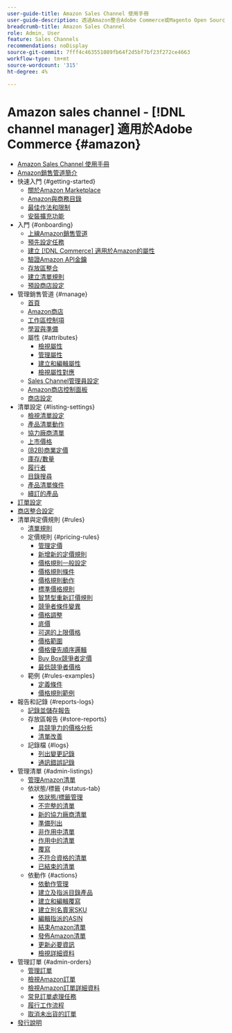 ```yaml
---
user-guide-title: Amazon Sales Channel 使用手冊
user-guide-description: 透過Amazon整合Adobe Commerce或Magento Open Source與您的以產生銷售額 [!DNL Amazon Seller Central] 帳戶。
breadcrumb-title: Amazon Sales Channel
role: Admin, User
feature: Sales Channels
recommendations: noDisplay
source-git-commit: 7fff4c463551089fb64f2d5bf7bf23f272ce4663
workflow-type: tm+mt
source-wordcount: '315'
ht-degree: 4%

---
```



# Amazon sales channel - [!DNL channel manager] 適用於Adobe Commerce {#amazon}

- [Amazon Sales Channel 使用手冊](guide-overview.md)
- [Amazon銷售管道簡介](overview.md)
- 快速入門 {#getting-started}
   - [關於Amazon Marketplace](about-amazon-marketplace.md)
   - [Amazon與商務目錄](about-listings-and-catalog.md)
   - [最佳作法和限制](amazon-best-practices.md)
   - [安裝擴充功能](install.md)
- 入門 {#onboarding}
   - [上線Amazon銷售管道](amazon-onboarding-home.md)
   - [預先設定任務](amazon-pre-setup-tasks.md)
   - [建立 [!DNL Commerce] 適用於Amazon的屬性](ob-creating-magento-attributes.md)
   - [驗證Amazon API金鑰](amazon-verify-api-key.md)
   - [存放區整合](store-integration.md)
   - [建立清單規則](ob-create-listing-rule.md)
   - [預設商店設定](default-store-settings.md)
- 管理銷售管道 {#manage}
   - [首頁](amazon-sales-channel-home.md)
   - [Amazon商店](managing-stores.md)
   - [工作區控制項](workspace-controls.md)
   - [學習與準備](learning-preparation.md)
   - 屬性 {#attributes}
      - [檢視屬性](attributes-view.md)
      - [管理屬性](managing-attributes.md)
      - [建立和編輯屬性](creating-attributes.md)
      - [檢視屬性對應](amazon-matching-attributes-values.md)
   - [Sales Channel管理員設定](sales-channel-settings.md)
   - [Amazon商店控制面板](amazon-store-dashboard.md)
   - [商店設定](ob-store-review.md)
- 清單設定 {#listing-settings}
   - [檢視清單設定](listing-settings.md)
   - [產品清單動作](product-listing-actions.md)
   - [協力廠商清單](third-party-listing-settings.md)
   - [上市價格](listing-price.md)
   - [(B2B)商業定價](business-pricing.md)
   - [庫存/數量](stock-quantity.md)
   - [履行者](fulfilled-by.md)
   - [目錄搜尋](catalog-search.md)
   - [產品清單條件](product-listing-condition.md)
   - [續訂的產品](renewed-products.md)
- [訂單設定](order-settings.md)
- [商店整合設定](store-integration-settings.md)
- 清單與定價規則 {#rules}
   - [清單規則](listing-rules.md)
   - 定價規則 {#pricing-rules}
      - [管理定價](pricing-products.md)
      - [新增新的定價規則](add-pricing-rule.md)
      - [價格規則一般設定](pricing-rule-general-settings.md)
      - [價格規則條件](pricing-rule-conditions.md)
      - [價格規則動作](pricing-rule-actions.md)
      - [標準價格規則](standard-price-rules.md)
      - [智慧型重新訂價規則](intelligent-repricing-rules.md)
      - [競爭者條件變異](competitor-conditional-variances.md)
      - [價格調整](price-adjustment.md)
      - [底價](floor-price.md)
      - [可選的上限價格](optional-ceiling-price.md)
      - [價格範圍](price-scope.md)
      - [價格優先順序邏輯](price-priority-logic.md)
      - [Buy Box競爭者定價](buy-box-competitor-pricing.md)
      - [最低競爭者價格](lowest-competitor-pricing.md)
   - 範例 {#rules-examples}
      - [定義條件](ob-define-condition-example.md)
      - [價格規則範例](price-rule-examples.md)
- 報告和記錄 {#reports-logs}
   - [記錄並儲存報告](amazon-logs-reports.md)
   - 存放區報告 {#store-reports}
      - [具競爭力的價格分析](competitive-price-analysis.md)
      - [清單改善](listing-improvements.md)
   - 記錄檔 {#logs}
      - [列出變更記錄](listing-changes-log.md)
      - [通訊錯誤記錄](communication-errors-log.md)
- 管理清單 {#admin-listings}
   - [管理Amazon清單](managing-product-listings.md)
   - 依狀態/標籤 {#status-tab}
      - [依狀態/標籤管理](managing-listings-by-tab.md)
      - [不完整的清單](incomplete-listings.md)
      - [新的協力廠商清單](new-third-party-listings.md)
      - [準備列出](ready-to-list.md)
      - [非作用中清單](inactive-listings.md)
      - [作用中的清單](active-listings.md)
      - [覆寫](overrides.md)
      - [不符合資格的清單](ineligible-listings.md)
      - [已結束的清單](ended-listings.md)
   - 依動作 {#actions}
      - [依動作管理](managing-listings-by-action.md)
      - [建立及指派目錄產品](creating-assigning-catalog-products.md)
      - [建立和編輯覆寫](creating-editing-overrides.md)
      - [建立別名賣家SKU](create-alias-seller-sku.md)
      - [編輯指派的ASIN](edit-assigned-asin.md)
      - [結束Amazon清單](end-listings-manually.md)
      - [發佈Amazon清單](publish-listings-manually.md)
      - [更新必要資訊](amazon-manually-update-incomplete-listing.md)
      - [檢視詳細資料](product-listing-details.md)
- 管理訂單 {#admin-orders}
   - [管理訂單](managing-orders.md)
   - [檢視Amazon訂單](amazon-orders-all.md)
   - [檢視Amazon訂單詳細資料](amazon-order-details.md)
   - [常見訂單處理任務](common-order-processing.md)
   - [履行工作流程](fulfillment-workflows.md)
   - [取消未出貨的訂單](cancel-unshipped-order.md)
- [發行說明](release-notes.md)

